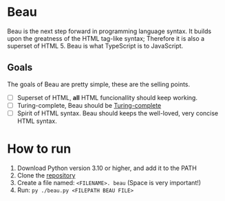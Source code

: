 # Beau

Beau is the next step forward in programming language syntax. It builds upon the greatness of the HTML tag-like syntax; Therefore it is also a superset of HTML 5. Beau is what TypeScript is to JavaScript.

## Goals

The goals of Beau are pretty simple, these are the selling points. 

- [ ] Superset of HTML, **all** HTML funcionallity should keep working.
- [ ] Turing-complete, Beau should be [Turing-complete](https://en.wikipedia.org/wiki/Turing_completeness)
- [ ] Spirit of HTML syntax. Beau should keeps the well-loved, very concise HTML syntax.

# How to run

1. Download Python version 3.10 or higher, and add it to the PATH
2. Clone the [repository](https://github.com/WouterPennings/beau)
3. Create a file named: `<FILENAME>. beau` (Space is very important!)
4. Run: `py ./beau.py <FILEPATH BEAU FILE>`